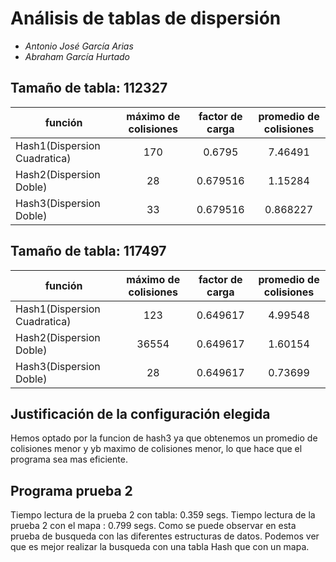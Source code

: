 # Análisis de tablas de dispersión

* *Antonio José García Arias*
* *Abraham García Hurtado*

## Tamaño de tabla: 112327
| función                      | máximo de colisiones | factor de carga |   promedio de colisiones    |
|------------------------------|:--------------------:|:---------------:|:---------------------------:|
| Hash1(Dispersion Cuadratica) |         170          |     0.6795      |            7.46491            |
| Hash2(Dispersion Doble)      |        28         |      0.679516      |             1.15284            |
| Hash3(Dispersion Doble)      |        33         |      0.679516      |              0.868227            |
## Tamaño de tabla: 117497
| función                      | máximo de colisiones |  factor de carga  |   promedio de colisiones    |
|------------------------------|:--------------------:|:-----------------:|:---------------------------:|
| Hash1(Dispersion Cuadratica) |        123         |       0.649617       |            4.99548            |
| Hash2(Dispersion Doble)      |        36554         |       0.649617       |            1.60154            |
| Hash3(Dispersion Doble)      |        28         |       0.649617       |            0.73699        |

## Justificación de la configuración elegida
Hemos optado por la funcion de hash3 ya que obtenemos un promedio de colisiones menor y yb maximo de colisiones menor, lo que hace que el programa sea mas eficiente.
## Programa prueba 2
Tiempo lectura de la prueba 2 con tabla: 0.359 segs.
Tiempo lectura de la prueba 2 con el mapa : 0.799 segs.
Como se puede observar en esta prueba de busqueda con las diferentes estructuras de datos.
Podemos ver que es mejor realizar la busqueda con una tabla Hash que con un mapa.